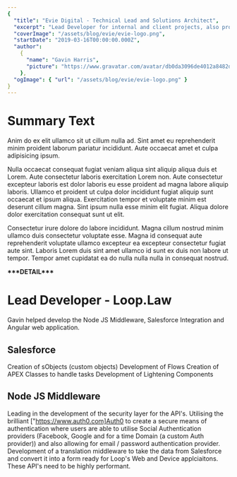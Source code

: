 ```yaml
---
{
  "title": "Evie Digital - Technical Lead and Solutions Architect",
  "excerpt": "Lead Developer for internal and client projects, also provide Evie's clients Architectural support with the rollout of CEL Mobile",
  "coverImage": "/assets/blog/evie/evie-logo.png",
  "startDate": "2019-03-16T00:00:00.000Z",
  "author":
    {
      "name": "Gavin Harris",
      "picture": "https://www.gravatar.com/avatar/db0da3096de4012a8482db72d561a279"
    },
  "ogImage": { "url": "/assets/blog/evie/evie-logo.png" }
}
---
```


<h1>Summary Text</h1>
Anim do ex elit ullamco sit ut cillum nulla ad. Sint amet eu reprehenderit minim proident laborum pariatur incididunt. Aute occaecat amet et culpa adipisicing ipsum.

Nulla occaecat consequat fugiat veniam aliqua sint aliquip aliqua duis et Lorem. Aute consectetur laboris exercitation Lorem non. Aute consectetur excepteur laboris est dolor laboris eu esse proident ad magna labore aliquip laboris. Ullamco et proident ut culpa dolor incididunt fugiat aliquip sunt occaecat et ipsum aliqua. Exercitation tempor et voluptate minim est deserunt cillum magna. Sint ipsum nulla esse minim elit fugiat. Aliqua dolore dolor exercitation consequat sunt ut elit.

Consectetur irure dolore do labore incididunt. Magna cillum nostrud minim ullamco duis consectetur voluptate esse. Magna id consequat aute reprehenderit voluptate ullamco excepteur ea excepteur consectetur fugiat aute sint. Laboris Lorem duis sint amet ullamco id sunt ex duis non labore ut tempor. Tempor amet cupidatat ea do nulla nulla nulla in consequat nostrud.

**\*\*\***DETAIL**\*\*\***

# Lead Developer - Loop.Law

Gavin helped develop the Node JS Middleware, Salesforce Integration and Angular web application.

## Salesforce

Creation of sObjects (custom objects)
Development of Flows
Creation of APEX Classes to handle tasks
Development of Lightening Components

## Node JS Middleware

Leading in the development of the security layer for the API's. Utilising the brilliant ["https://www.auth0.com]Auth0 to create a secure means of authentication
where users are able to utilise Social Authentication providers (Facebook, Google and for a time Domain (a custom Auth provider)) and also allowing for email / password authentication provider.
Development of a translation middleware to take the data from Salesforce and convert it into a form ready for Loop's Web and Device applciaitons.
These API's need to be highly performant.
